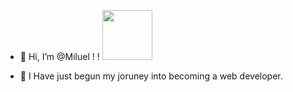- 👋 Hi, I’m @Miluel ! ! <img src="https://c.tenor.com/1qrL4H6t1oAAAAAC/hedgehog.gif" width="80" height="80" />

- 🌱 I Have just begun my joruney into becoming a web developer. 


<!---
Miluel/Miluel is a ✨ special ✨ repository because its `README.md` (this file) appears on your GitHub profile.
You can click the Preview link to take a look at your changes.
--->
